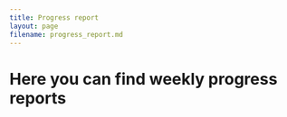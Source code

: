 ```yaml
---
title: Progress report
layout: page
filename: progress_report.md
--- 
```

# Here you can find weekly progress reports
